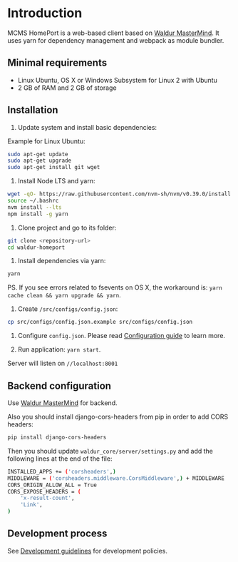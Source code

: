 # Introduction

MCMS HomePort is a web-based client based on  [Waldur MasterMind][1].
It uses yarn for dependency management and webpack as module bundler.

## Minimal requirements

- Linux Ubuntu, OS X or Windows Subsystem for Linux 2 with Ubuntu
- 2 GB of RAM and 2 GB of storage

## Installation

1. Update system and install basic dependencies:

Example for Linux Ubuntu:

```bash
sudo apt-get update
sudo apt-get upgrade
sudo apt-get install git wget
```

1. Install Node LTS and yarn:

```bash
wget -qO- https://raw.githubusercontent.com/nvm-sh/nvm/v0.39.0/install.sh | bash
source ~/.bashrc
nvm install --lts
npm install -g yarn
```

1. Clone project and go to its folder:

```bash
git clone <repository-url>
cd waldur-homeport
```

1. Install dependencies via yarn:

```bash
yarn
```

PS. If you see errors related to fsevents on OS X, the workaround is: `yarn cache clean && yarn upgrade && yarn`.

1. Create `/src/configs/config.json`:

```bash
cp src/configs/config.json.example src/configs/config.json
```

1. Configure `config.json`. Please read [Configuration guide](docs/config.md) to learn more.

1. Run application: `yarn start`.

Server will listen on `//localhost:8001`

## Backend configuration

Use [Waldur MasterMind][1] for backend.

Also you should install django-cors-headers from pip in order to add CORS headers:

```bash
pip install django-cors-headers
```

Then you should update `waldur_core/server/settings.py` and add the following
lines at the end of the file:

```bash
INSTALLED_APPS += ('corsheaders',)
MIDDLEWARE = ('corsheaders.middleware.CorsMiddleware',) + MIDDLEWARE
CORS_ORIGIN_ALLOW_ALL = True
CORS_EXPOSE_HEADERS = (
    'x-result-count',
    'Link',
)
```

## Development process

See [Development guidelines](docs/development_guideline.md) for development policies.

[1]: https://github.com/waldur/waldur-mastermind
